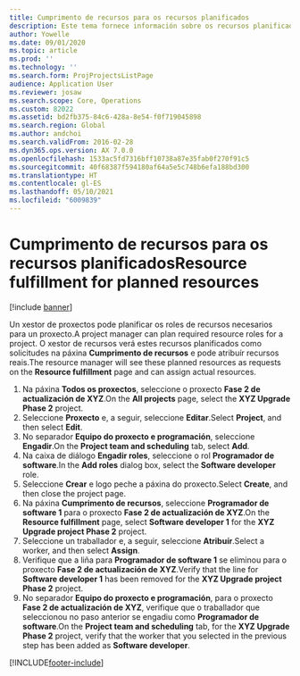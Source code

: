 ```yaml
---
title: Cumprimento de recursos para os recursos planificados
description: Este tema fornece información sobre os recursos planificados para un proxecto.
author: Yowelle
ms.date: 09/01/2020
ms.topic: article
ms.prod: ''
ms.technology: ''
ms.search.form: ProjProjectsListPage
audience: Application User
ms.reviewer: josaw
ms.search.scope: Core, Operations
ms.custom: 82022
ms.assetid: bd2fb375-84c6-428a-8e54-f0f719045898
ms.search.region: Global
ms.author: andchoi
ms.search.validFrom: 2016-02-28
ms.dyn365.ops.version: AX 7.0.0
ms.openlocfilehash: 1533ac5fd7316bff10738a87e35fab0f270f91c5
ms.sourcegitcommit: 40f68387f594180af64a5e5c748b6efa188bd300
ms.translationtype: HT
ms.contentlocale: gl-ES
ms.lasthandoff: 05/10/2021
ms.locfileid: "6009839"
---
```

# <a name="resource-fulfillment-for-planned-resources"></a><span data-ttu-id="1b4a1-103">Cumprimento de recursos para os recursos planificados</span><span class="sxs-lookup"><span data-stu-id="1b4a1-103">Resource fulfillment for planned resources</span></span>

[!include [banner](../includes/banner.md)]

<span data-ttu-id="1b4a1-104">Un xestor de proxectos pode planificar os roles de recursos necesarios para un proxecto.</span><span class="sxs-lookup"><span data-stu-id="1b4a1-104">A project manager can plan required resource roles for a project.</span></span> <span data-ttu-id="1b4a1-105">O xestor de recursos verá estes recursos planificados como solicitudes na páxina **Cumprimento de recursos** e pode atribuír recursos reais.</span><span class="sxs-lookup"><span data-stu-id="1b4a1-105">The resource manager will see these planned resources as requests on the **Resource fulfillment** page and can assign actual resources.</span></span>

1. <span data-ttu-id="1b4a1-106">Na páxina **Todos os proxectos**, seleccione o proxecto **Fase 2 de actualización de XYZ**.</span><span class="sxs-lookup"><span data-stu-id="1b4a1-106">On the **All projects** page, select the **XYZ Upgrade Phase 2** project.</span></span>
2. <span data-ttu-id="1b4a1-107">Seleccione **Proxecto** e, a seguir, seleccione **Editar**.</span><span class="sxs-lookup"><span data-stu-id="1b4a1-107">Select **Project**, and then select **Edit**.</span></span>
3. <span data-ttu-id="1b4a1-108">No separador **Equipo do proxecto e programación**, seleccione **Engadir**.</span><span class="sxs-lookup"><span data-stu-id="1b4a1-108">On the **Project team and scheduling** tab, select **Add**.</span></span>
4. <span data-ttu-id="1b4a1-109">Na caixa de diálogo **Engadir roles**, seleccione o rol **Programador de software**.</span><span class="sxs-lookup"><span data-stu-id="1b4a1-109">In the **Add roles** dialog box, select the **Software developer** role.</span></span>
5. <span data-ttu-id="1b4a1-110">Seleccione **Crear** e logo peche a páxina do proxecto.</span><span class="sxs-lookup"><span data-stu-id="1b4a1-110">Select **Create**, and then close the project page.</span></span>
6. <span data-ttu-id="1b4a1-111">Na páxina **Cumprimento de recursos**, seleccione **Programador de software 1** para o proxecto **Fase 2 de actualización de XYZ**.</span><span class="sxs-lookup"><span data-stu-id="1b4a1-111">On the **Resource fulfillment** page, select **Software developer 1** for the **XYZ Upgrade project Phase 2** project.</span></span>
7. <span data-ttu-id="1b4a1-112">Seleccione un traballador e, a seguir, seleccione **Atribuír**.</span><span class="sxs-lookup"><span data-stu-id="1b4a1-112">Select a worker, and then select **Assign**.</span></span>
8. <span data-ttu-id="1b4a1-113">Verifique que a liña para **Programador de software 1** se eliminou para o proxecto **Fase 2 de actualización de XYZ**.</span><span class="sxs-lookup"><span data-stu-id="1b4a1-113">Verify that the line for **Software developer 1** has been removed for the **XYZ Upgrade project Phase 2** project.</span></span>
9. <span data-ttu-id="1b4a1-114">No separador **Equipo do proxecto e programación**, para o proxecto **Fase 2 de actualización de XYZ**, verifique que o traballador que seleccionou no paso anterior se engadiu como **Programador de software**.</span><span class="sxs-lookup"><span data-stu-id="1b4a1-114">On the **Project team and scheduling** tab, for the **XYZ Upgrade Phase 2** project, verify that the worker that you selected in the previous step has been added as **Software developer**.</span></span>


[!INCLUDE[footer-include](../includes/footer-banner.md)]
